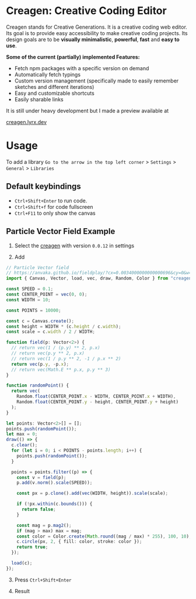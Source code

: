 <!--blog.modified_on="2025-6-14"-->
# Creagen: Creative Coding Editor

Creagen stands for Creative Generations. It is a creative coding web editor. Its goal is to provide easy accessibility to make creative coding projects. Its design goals are to be **visually minimalistic**, **powerful**, **fast** and **easy to use**. 

**Some of the current (partially) implemented Features:**

- Fetch npm packages with a specific version on demand
- Automatically fetch typings
- Custom version management (specifically made to easily remember sketches and different iterations)
- Easy and customizable shortcuts
- Easily sharable links


It is still under heavy development but I made a preview available at 

[creagen.lyrx.dev](https://creagen.lyrx.dev)

# Usage

To add a library `Go to the arrow in the top left corner` > `Settings` > `General` > `Libraries` 

## Default keybindings
- `Ctrl+Shift+Enter`    to run code. 
- `Ctrl+Shift+f`        for code fullscreen 
- `Ctrl+F11`            to only show the canvas


## Particle Vector Field Example

1. Select the [creagen](https://www.npmjs.com/package/creagen) with version `0.0.12` in settings

2. Add 
```ts
// Particle Vector field
// https://anvaka.github.io/fieldplay/?cx=0.0034000000000000696&cy=0&w=8.5466&h=8.5466&dt=0.01&fo=0.998&dp=0.009&cm=1
import { Canvas, Vector, load, vec, draw, Random, Color } from "creagen";

const SPEED = 0.1;
const CENTER_POINT = vec(0, 0);
const WIDTH = 10;

const POINTS = 10000;

const c = Canvas.create();
const height = WIDTH * (c.height / c.width);
const scale = c.width / 2 / WIDTH;

function field(p: Vector<2>) {
  // return vec(1 / (p.y) ** 2, p.x)
  // return vec(p.y ** 2, p.x)
  // return vec(1 / p.y ** 2, -1 / p.x ** 2)
  return vec(p.y, -p.x);
  // return vec(Math.E ** p.x, p.y ** 3)
}

function randomPoint() {
  return vec(
    Random.float(CENTER_POINT.x - WIDTH, CENTER_POINT.x + WIDTH),
    Random.float(CENTER_POINT.y - height, CENTER_POINT.y + height)
  );
}

let points: Vector<2>[] = [];
points.push(randomPoint());
let max = 0;
draw(() => {
  c.clear();
  for (let i = 0; i < POINTS - points.length; i++) {
    points.push(randomPoint());
  }

  points = points.filter((p) => {
    const v = field(p);
    p.add(v.norm().scale(SPEED));

    const px = p.clone().add(vec(WIDTH, height)).scale(scale);

    if (!px.within(c.bounds())) {
      return false;
    }

    const mag = p.mag2();
    if (mag > max) max = mag;
    const color = Color.create(Math.round((mag / max) * 255), 100, 10);
    c.circle(px, 2, { fill: color, stroke: color });
    return true;
  });

  load(c);
});
```

3. Press `Ctrl+Shift+Enter`

4. Result